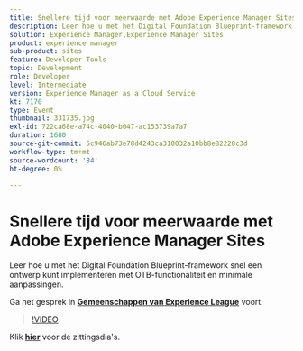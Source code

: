 ```yaml
---
title: Snellere tijd voor meerwaarde met Adobe Experience Manager Sites
description: Leer hoe u met het Digital Foundation Blueprint-framework snel een ontwerp kunt implementeren met OTB-functionaliteit en minimale aanpassingen. Deze sessie is afgeleverd als onderdeel van de Adobe Developers Live Content-gebeurtenis.
solution: Experience Manager,Experience Manager Sites
product: experience manager
sub-product: sites
feature: Developer Tools
topic: Development
role: Developer
level: Intermediate
version: Experience Manager as a Cloud Service
kt: 7170
type: Event
thumbnail: 331735.jpg
exl-id: 722ca68e-a74c-4040-b047-ac153739a7a7
duration: 1680
source-git-commit: 5c946ab73e78d4243ca310032a10bb8e82228c3d
workflow-type: tm+mt
source-wordcount: '84'
ht-degree: 0%

---
```


# Snellere tijd voor meerwaarde met Adobe Experience Manager Sites

Leer hoe u met het Digital Foundation Blueprint-framework snel een ontwerp kunt implementeren met OTB-functionaliteit en minimale aanpassingen.

Ga het gesprek in **[Gemeenschappen van Experience League &#x200B;](https://adobe.ly/36Yd3v6)** voort.

>[!VIDEO](https://video.tv.adobe.com/v/331735/?quality=12&learn=on&hidetitle=true)

Klik **[hier](/help/adobe-developers-live/assets/time-to-value-aem-sites.pdf)** voor de zittingsdia&#39;s.
